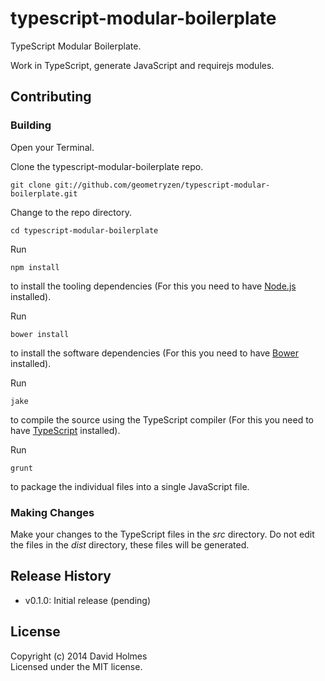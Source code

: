 # typescript-modular-boilerplate

TypeScript Modular Boilerplate.

Work in TypeScript, generate JavaScript and requirejs modules.

## Contributing

### Building

Open your Terminal.

Clone the typescript-modular-boilerplate repo.
```
git clone git://github.com/geometryzen/typescript-modular-boilerplate.git
```

Change to the repo directory.
```
cd typescript-modular-boilerplate
```

Run
```
npm install
```
to install the tooling dependencies (For this you need to have [Node.js](http://nodejs.org) installed).

Run
```
bower install
```
to install the software dependencies (For this you need to have [Bower](http://bower.io) installed).

Run
```
jake
```
to compile the source using the TypeScript compiler (For this you need to have [TypeScript](http://www.typescriptlang.org) installed).

Run
```
grunt
```
to package the individual files into a single JavaScript file.

### Making Changes
Make your changes to the TypeScript files in the _src_ directory. Do not edit the files in the _dist_ directory, these files will be generated.

## Release History
* v0.1.0: Initial release (pending)

## License
Copyright (c) 2014 David Holmes  
Licensed under the MIT license.

